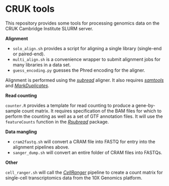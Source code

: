 # CRUK tools

This repository provides some tools for processing genomics data on the CRUK Cambridge Institute SLURM server.

**Alignment**

- `solo_align.sh` provides a script for aligning a single library (single-end or paired-end).
- `multi_align.sh` is a convenience wrapper to submit alignment jobs for many libraries in a data set.
- `guess_encoding.py` guesses the Phred encoding for the aligner.

Alignment is performed using the [_subread_](http://subread.sourceforge.net/) aligner.
It also requires [_samtools_](http://www.htslib.org/) and [_MarkDuplicates_](https://broadinstitute.github.io/picard/).

**Read counting**

`counter.R` provides a template for read counting to produce a gene-by-sample count matrix.
It requires specification of the BAM files for which to perform the counting as well as a set of GTF annotation files.
It will use the `featureCounts` function in the [_Rsubread_](https://bioconductor.org/packages/Rsubread) package.

**Data mangling**

- `cram2fastq.sh` will convert a CRAM file into FASTQ for entry into the alignment pipelines above.
- `sanger_dump.sh` will convert an entire folder of CRAM files into FASTQs.

**Other**

`cell_ranger.sh` will call the [_CellRanger_](https://support.10xgenomics.com/single-cell-gene-expression/software/pipelines/latest/what-is-cell-ranger) pipeline to create a count matrix for single-cell transcriptomics data from the 10X Genomics platform.

